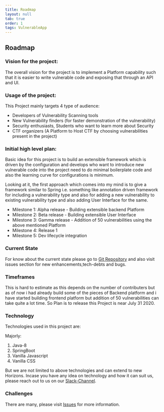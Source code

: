 ```yaml
---
title: Roadmap
layout: null
tab: true
order: 1
tags: VulnerableApp
---
```


## Roadmap
### Vision for the project:

The overall vision for the project is to implement a Platform capability such that it is easier to write 
vulnerable code and exposing that through an API and UI. 

### Usage of the project:

This Project mainly targets 4 type of audience:
* Developers of Vulnerability Scanning tools
* New Vulnerability finders (for faster demonstration of the vulnerability)
* Security enthusiasts, Students who want to learn more about Security
* CTF organizers (A Platform to Host CTF by choosing vulnerabilities present in the project)

### Initial high level plan:

Basic idea for this project is to build an extensible framework which is driven by the configuration and develops who want to introduce new vulnerable code into the project need to do minimal boilerplate code and also the learning curve for configurations is minimum.

Looking at it, the first approach which comes into my mind is to give a framework similar to Spring i.e. something like annotation driven framework for including a vulnerability type and also for adding a new vulnerability to existing vulnerability type and also adding User Interface for the same. 

* Milestone 1: Alpha release - Building extensible backend Platform
* Milestone 2: Beta release - Building extensible User Interface
* Milestone 3: Gamma release - Addition of 50 vulnerabilities using the above mentioned Platform
* Milestone 4: Release 1 
* Milestone 5: Dev lifecycle integration

### Current State
For know about the current state please go to [Git Repository](https://github.com/SasanLabs/VulnerableApp) and also visit issues section for new enhancements,tech-debts and bugs.

### Timeframes
This is hard to estimate as this depends on the number of contributers but as of now i had already build some of the pieces of Backend platform and i have started building frontend platform but addition of 50 vulnerabilities can take quite a lot time. So Plan is to release this Project is near July 31 2020.

### Technology
Technologies used in this project are:

Majorly:
1. Java-8
2. SpringBoot
3. Vanilla Javascript
4. Vanilla CSS

But we are not limited to above technologies and can extend to new Horizons.
Incase you have any idea on technology and how it can suit us, please reach out to us on our [Slack-Channel](https://owasp.slack.com/messages/#owasp-vulnerableapp/).

### Challenges
There are many, please visit [Issues](https://github.com/SasanLabs/VulnerableApp/issues) for more information.
